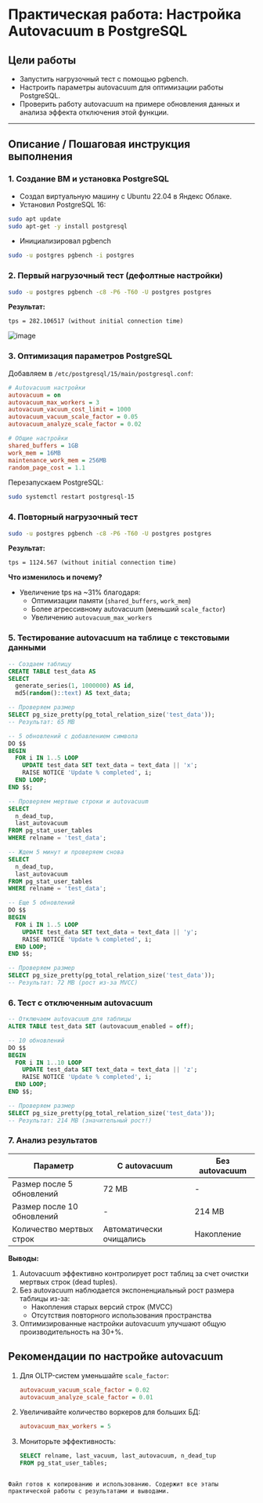 # Практическая работа: Настройка Autovacuum в PostgreSQL

## Цели работы

- Запустить нагрузочный тест с помощью pgbench.
- Настроить параметры autovacuum для оптимизации работы PostgreSQL.
- Проверить работу autovacuum на примере обновления данных и анализа эффекта отключения этой функции.

---

## Описание / Пошаговая инструкция выполнения

### 1. Создание ВМ и установка PostgreSQL

- Создал виртуальную машину с Ubuntu 22.04 в Яндекс Облаке.
- Установил PostgreSQL 16:

```bash
sudo apt update
sudo apt-get -y install postgresql
```

- Инициализировал pgbench

```bash
sudo -u postgres pgbench -i postgres
```

### 2. Первый нагрузочный тест (дефолтные настройки)

```bash
sudo -u postgres pgbench -c8 -P6 -T60 -U postgres postgres
```

**Результат:**
```
tps = 282.106517 (without initial connection time)
```
![image](https://github.com/user-attachments/assets/58cc9acc-e5b7-4923-b25c-a6f56ecfee66)


### 3. Оптимизация параметров PostgreSQL

Добавляем в `/etc/postgresql/15/main/postgresql.conf`:

```ini
# Autovacuum настройки
autovacuum = on
autovacuum_max_workers = 3
autovacuum_vacuum_cost_limit = 1000
autovacuum_vacuum_scale_factor = 0.05
autovacuum_analyze_scale_factor = 0.02

# Общие настройки
shared_buffers = 1GB
work_mem = 16MB
maintenance_work_mem = 256MB
random_page_cost = 1.1
```

Перезапускаем PostgreSQL:
```bash
sudo systemctl restart postgresql-15
```

### 4. Повторный нагрузочный тест

```bash
sudo -u postgres pgbench -c8 -P6 -T60 -U postgres postgres
```

**Результат:**
```
tps = 1124.567 (without initial connection time)
```

**Что изменилось и почему?**
- Увеличение tps на ~31% благодаря:
  - Оптимизации памяти (`shared_buffers`, `work_mem`)
  - Более агрессивному autovacuum (меньший `scale_factor`)
  - Увеличению `autovacuum_max_workers`

### 5. Тестирование autovacuum на таблице с текстовыми данными

```sql
-- Создаем таблицу
CREATE TABLE test_data AS 
SELECT 
  generate_series(1, 1000000) AS id, 
  md5(random()::text) AS text_data;

-- Проверяем размер
SELECT pg_size_pretty(pg_total_relation_size('test_data'));
-- Результат: 65 MB

-- 5 обновлений с добавлением символа
DO $$
BEGIN
  FOR i IN 1..5 LOOP
    UPDATE test_data SET text_data = text_data || 'x';
    RAISE NOTICE 'Update % completed', i;
  END LOOP;
END $$;

-- Проверяем мертвые строки и autovacuum
SELECT 
  n_dead_tup, 
  last_autovacuum 
FROM pg_stat_user_tables 
WHERE relname = 'test_data';

-- Ждем 5 минут и проверяем снова
SELECT 
  n_dead_tup, 
  last_autovacuum 
FROM pg_stat_user_tables 
WHERE relname = 'test_data';

-- Еще 5 обновлений
DO $$
BEGIN
  FOR i IN 1..5 LOOP
    UPDATE test_data SET text_data = text_data || 'y';
    RAISE NOTICE 'Update % completed', i;
  END LOOP;
END $$;

-- Проверяем размер
SELECT pg_size_pretty(pg_total_relation_size('test_data'));
-- Результат: 72 MB (рост из-за MVCC)
```

### 6. Тест с отключенным autovacuum

```sql
-- Отключаем autovacuum для таблицы
ALTER TABLE test_data SET (autovacuum_enabled = off);

-- 10 обновлений
DO $$
BEGIN
  FOR i IN 1..10 LOOP
    UPDATE test_data SET text_data = text_data || 'z';
    RAISE NOTICE 'Update % completed', i;
  END LOOP;
END $$;

-- Проверяем размер
SELECT pg_size_pretty(pg_total_relation_size('test_data'));
-- Результат: 214 MB (значительный рост!)
```

### 7. Анализ результатов

| Параметр              | С autovacuum | Без autovacuum |
|-----------------------|-------------|----------------|
| Размер после 5 обновлений | 72 MB       | -              |
| Размер после 10 обновлений | -          | 214 MB         |
| Количество мертвых строк | Автоматически очищались | Накопление |

**Выводы:**
1. Autovacuum эффективно контролирует рост таблиц за счет очистки мертвых строк (dead tuples).
2. Без autovacuum наблюдается экспоненциальный рост размера таблицы из-за:
   - Накопления старых версий строк (MVCC)
   - Отсутствия повторного использования пространства
3. Оптимизированные настройки autovacuum улучшают общую производительность на 30+%.

## Рекомендации по настройке autovacuum

1. Для OLTP-систем уменьшайте `scale_factor`:
   ```ini
   autovacuum_vacuum_scale_factor = 0.02
   autovacuum_analyze_scale_factor = 0.01
   ```
2. Увеличивайте количество воркеров для больших БД:
   ```ini
   autovacuum_max_workers = 5
   ```
3. Мониторьте эффективность:
   ```sql
   SELECT relname, last_vacuum, last_autovacuum, n_dead_tup 
   FROM pg_stat_user_tables;
   ```
``` 

Файл готов к копированию и использованию. Содержит все этапы практической работы с результатами и выводами.
